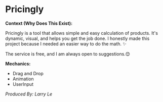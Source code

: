 # Pricingly

**Context (Why Does This Exist):**

Pricingly is a tool that allows simple and easy calculation of products. It's dynamic, visual, and helps you get the job done. I honestly made this project because I needed an easier way to do the math. ✨

The service is free, and I am always open to suggestions.😊

**Mechanics:**

- Drag and Drop
- Animation
- UserInput 

*Produced By: Larry Le*

 
